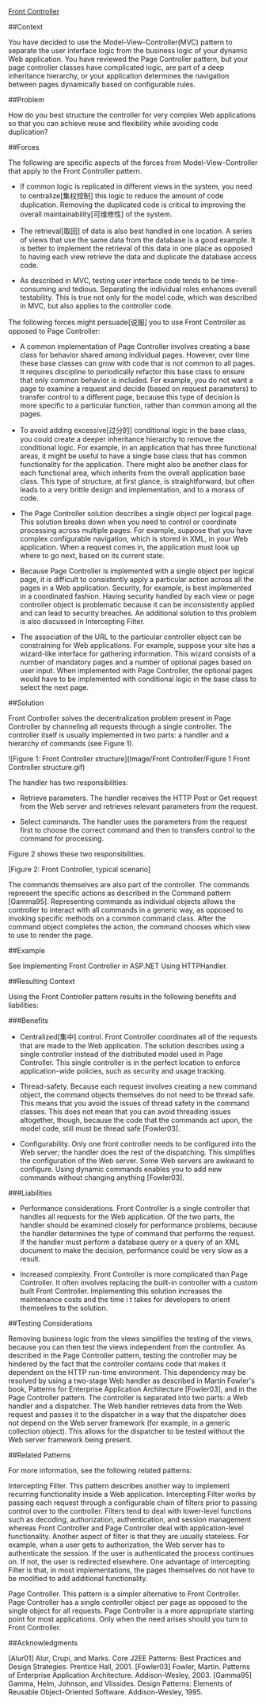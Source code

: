 ﻿[Front Controller](https://msdn.microsoft.com/en-us/library/ff648617.aspx)

##Context 

You have decided to use the Model-View-Controller(MVC) pattern to separate the user interface logic from the business logic 
of your dynamic Web application. You have reviewed the Page Controller pattern, but your page controller classes have
 complicated logic, are part of a deep inheritance hierarchy, or your application determines the navigation between pages 
dynamically based on configurable rules.

##Problem 

How do you best structure the controller for very complex Web applications so that you can achieve reuse and flexibility while avoiding code duplication? 

##Forces 

The following are specific aspects of the forces from Model-View-Controller that apply to the Front Controller pattern. 

* If common logic is replicated in different views in the system, you need to centralize[集权控制] this logic to reduce the amount 
of code duplication. Removing the duplicated code is critical to improving the overall maintainability[可维修性] of the system.

* The retrieval[取回] of data is also best handled in one location. A series of views that use the same data from the database 
is a good example. It is better to implement the retrieval of this data in one place as opposed to having each view retrieve
 the data and duplicate the database access code. 

* As described in MVC, testing user interface code tends to be time-consuming and tedious. Separating the individual roles
 enhances overall testability. This is true not only for the model code, which was described in MVC, but also applies
 to the controller code. 

The following forces might persuade[说服] you to use Front Controller as opposed to Page Controller: 

* A common implementation of Page Controller involves creating a base class for behavior shared among individual pages.
 However, over time these base classes can grow with code that is not common to all pages. It requires discipline to 
periodically refactor this base class to ensure that only common behavior is included. For example, you do not want a 
page to examine a request and decide (based on request parameters) to transfer control to a different page, because 
this type of decision is more specific to a particular function, rather than common among all the pages. 

* To avoid adding excessive[过分的] conditional logic in the base class, you could create a deeper inheritance hierarchy to 
remove the conditional logic. For example, in an application that has three functional areas, it might be useful to 
have a single base class that has common functionality for the application. There might also be another class for each
 functional area, which inherits from the overall application base class. This type of structure, at first glance,
 is straightforward, but often leads to a very brittle design and implementation, and to a morass of code. 

* The Page Controller solution describes a single object per logical page. This solution breaks down when you need to 
control or coordinate processing across multiple pages. For example, suppose that you have complex configurable navigation,
 which is stored in XML, in your Web application. When a request comes in, the application must look up where to go next,
 based on its current state. 

* Because Page Controller is implemented with a single object per logical page, it is difficult to consistently apply a 
particular action across all the pages in a Web application. Security, for example, is best implemented in a coordinated
 fashion. Having security handled by each view or page controller object is problematic because it can be inconsistently
 applied and can lead to security breaches. An additional solution to this problem is also discussed in Intercepting Filter.
 
* The association of the URL to the particular controller object can be constraining for Web applications. For example, 
suppose your site has a wizard-like interface for gathering information. This wizard consists of a number of mandatory 
pages and a number of optional pages based on user input. When implemented with Page Controller, the optional pages would
 have to be implemented with conditional logic in the base class to select the next page. 

##Solution
 
Front Controller solves the decentralization problem present in Page Controller by channeling all requests through a 
single controller. The controller itself is usually implemented in two parts: a handler and a hierarchy of commands (see Figure 1). 

![Figure 1: Front Controller structure](Image/Front Controller/Figure 1 Front Controller structure.gif)

The handler has two responsibilities: 

* Retrieve parameters. The handler receives the HTTP Post or Get request from the Web server and retrieves relevant
 parameters from the request. 

* Select commands. The handler uses the parameters from the request first to choose the correct command and then to 
transfers control to the command for processing. 

Figure 2 shows these two responsibilities. 

[Figure 2: Front Controller, typical scenario]


The commands themselves are also part of the controller. The commands represent the specific actions as described
 in the Command pattern [Gamma95]. Representing commands as individual objects allows the controller to interact with 
all commands in a generic way, as opposed to invoking specific methods on a common command class. After the command 
object completes the action, the command chooses which view to use to render the page. 

##Example 

See Implementing Front Controller in ASP.NET Using HTTPHandler.

##Resulting Context

Using the Front Controller pattern results in the following benefits and liabilities:

###Benefits 

* Centralized[集中] control. Front Controller coordinates all of the requests that are made to the Web application.
 The solution describes using a single controller instead of the distributed model used in Page Controller. This 
single controller is in the perfect location to enforce application-wide policies, such as security and usage tracking. 

* Thread-safety. Because each request involves creating a new command object, the command objects themselves do 
not need to be thread safe. This means that you avoid the issues of thread safety in the command classes. This does
 not mean that you can avoid threading issues altogether, though, because the code that the commands act upon, the 
model code, still must be thread safe [Fowler03].

* Configurability. Only one front controller needs to be configured into the Web server; the handler does the rest of
 the dispatching. This simplifies the configuration of the Web server. Some Web servers are awkward to configure.
 Using dynamic commands enables you to add new commands without changing anything [Fowler03]. 

###Liabilities 

* Performance considerations. Front Controller is a single controller that handles all requests for the Web application. 
Of the two parts, the handler should be examined closely for performance problems, because the handler determines the type
 of command that performs the request. If the handler must perform a database query or a query of an XML document to make 
the decision, performance could be very slow as a result.

* Increased complexity. Front Controller is more complicated than Page Controller. It often involves replacing the built-in
 controller with a custom built Front Controller. Implementing this solution increases the maintenance costs and the time i
t takes for developers to orient themselves to the solution. 

##Testing Considerations 

Removing business logic from the views simplifies the testing of the views, because you can then test the views independent
 from the controller. As described in the Page Controller pattern, testing the controller may be hindered by the fact that 
the controller contains code that makes it dependent on the HTTP run-time environment. This dependency may be resolved by 
using a two-stage Web handler as described in Martin Fowler's book, Patterns for Enterprise Application Architecture [Fowler03], 
and in the Page Controller pattern. The controller is separated into two parts: a Web handler and a dispatcher. The Web handler
 retrieves data from the Web request and passes it to the dispatcher in a way that the dispatcher does not depend on the Web
 server framework (for example, in a generic collection object). This allows for the dispatcher to be tested without the Web
 server framework being present.

##Related Patterns 

For more information, see the following related patterns:

Intercepting Filter. This pattern describes another way to implement recurring functionality inside a Web application. 
Intercepting Filter works by passing each request through a configurable chain of filters prior to passing control over 
to the controller. Filters tend to deal with lower-level functions such as decoding, authorization, authentication, and 
session management whereas Front Controller and Page Controller deal with application-level functionality. Another aspect 
of filter is that they are usually stateless. For example, when a user gets to authorization, the Web server has to 
authenticate the session. If the user is authenticated the process continues on. If not, the user is redirected elsewhere.
 One advantage of Intercepting Filter is that, in most implementations, the pages themselves do not have to be modified 
to add additional functionality. 

Page Controller. This pattern is a simpler alternative to Front Controller. Page Controller has a single controller object
 per page as opposed to the single object for all requests. Page Controller is a more appropriate starting point for most
 applications. Only when the need arises should you turn to Front Controller.

##Acknowledgments 

[Alur01] Alur, Crupi, and Marks. Core J2EE Patterns: Best Practices and Design Strategies. Prentice Hall, 2001.
[Fowler03] Fowler, Martin. Patterns of Enterprise Application Architecture. Addison-Wesley, 2003.
[Gamma95] Gamma, Helm, Johnson, and Vlissides. Design Patterns: Elements of Reusable Object-Oriented Software. Addison-Wesley, 1995.


